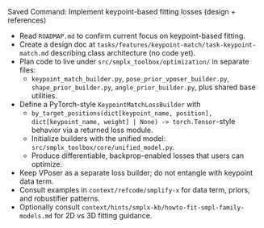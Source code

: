 Saved Command: Implement keypoint-based fitting losses (design + references)

- Read `ROADMAP.md` to confirm current focus on keypoint-based fitting.
- Create a design doc at `tasks/features/keypoint-match/task-keypoint-match.md` describing class architecture (no code yet).
- Plan code to live under `src/smplx_toolbox/optimization/` in separate files:
  - `keypoint_match_builder.py`, `pose_prior_vposer_builder.py`, `shape_prior_builder.py`, `angle_prior_builder.py`, plus shared base utilities.
- Define a PyTorch-style `KeypointMatchLossBuilder` with
  - `by_target_positions(dict[keypoint_name, position], dict[keypoint_name, weight] | None) -> torch.Tensor`-style behavior via a returned loss module.
  - Initialize builders with the unified model: `src/smplx_toolbox/core/unified_model.py`.
  - Produce differentiable, backprop-enabled losses that users can optimize.
- Keep VPoser as a separate loss builder; do not entangle with keypoint data term.
- Consult examples in `context/refcode/smplify-x` for data term, priors, and robustifier patterns.
- Optionally consult `context/hints/smplx-kb/howto-fit-smpl-family-models.md` for 2D vs 3D fitting guidance.

